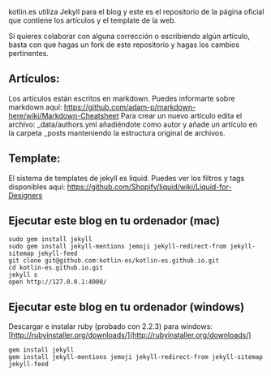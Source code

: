 kotlin.es utiliza Jekyll para el blog y este es el repositorio de la página oficial que contiene los artículos y el template de la web.

Si quieres colaborar con alguna corrección o escribiendo algún artículo, basta con que hagas un fork de este repositorio y hagas los cambios pertinentes.

## Artículos:
Los artículos están escritos en markdown. Puedes informarte sobre markdown aquí: https://github.com/adam-p/markdown-here/wiki/Markdown-Cheatsheet
Para crear un nuevo artículo edita el archivo: _data/authors.yml añadiéndote como autor y añade un artículo en la carpeta _posts manteniendo la estructura original de archivos.

## Template:
El sistema de templates de jekyll es liquid. Puedes ver los filtros y tags disponibles aquí: https://github.com/Shopify/liquid/wiki/Liquid-for-Designers

## Ejecutar este blog en tu ordenador (mac)
```
sudo gem install jekyll 
sudo gem install jekyll-mentions jemoji jekyll-redirect-from jekyll-sitemap jekyll-feed 
git clone git@github.com:kotlin-es/kotlin-es.github.io.git
cd kotlin-es.github.io.git
jekyll s
open http://127.0.0.1:4000/
```

## Ejecutar este blog en tu ordenador (windows)

Descargar e instalar ruby (probado con 2.2.3) para windows: [http://rubyinstaller.org/downloads/](http://rubyinstaller.org/downloads/)
```
gem install jekyll
gem install jekyll-mentions jemoji jekyll-redirect-from jekyll-sitemap jekyll-feed 
```
